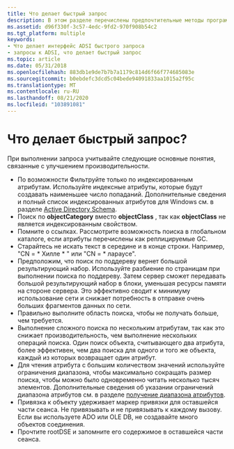 ```yaml
---
title: Что делает быстрый запрос
description: В этом разделе перечислены предпочтительные методы программирования, используемые при запросах к каталогу.
ms.assetid: d96f330f-3c57-4edc-9fd2-970f908b54c2
ms.tgt_platform: multiple
keywords:
- Что делает интерфейс ADSI быстрого запроса
- запросы к ADSI, что делает быстрый запрос
ms.topic: article
ms.date: 05/31/2018
ms.openlocfilehash: 883db1e9de7b7b7a1179c814d6f66f774685083e
ms.sourcegitcommit: b0ebdefc3dcd5c04bede94091833aa1015a2f95c
ms.translationtype: MT
ms.contentlocale: ru-RU
ms.lasthandoff: 08/21/2020
ms.locfileid: "103891081"
---
```

# <a name="what-makes-a-fast-query"></a>Что делает быстрый запрос?

При выполнении запроса учитывайте следующие основные понятия, связанные с улучшением производительности.

-   По возможности Фильтруйте только по индексированным атрибутам. Используйте индексные атрибуты, которые будут создавать наименьшее число попаданий. Дополнительные сведения и полный список индексированных атрибутов для Windows см. в разделе [Active Directory Schema](/windows/desktop/ADSchema/active-directory-schema).
-   Поиск по **objectCategory** вместо **objectClass** , так как **objectClass** не является индексированным свойством.
-   Помните о ссылках. Рассмотрите возможность поиска в глобальном каталоге, если атрибуты перечислены как реплицируемые GC.
-   Старайтесь не искать текст в середине и в конце строки. Например, "CN = \* Хилле \* " или "CN = \* лараусе".
-   Предположим, что поиск по поддереву вернет большой результирующий набор. Используйте разбиение по страницам при выполнении поиска по поддереву. Затем сервер сможет передавать большой результирующий набор в блоки, уменьшая ресурсы памяти на стороне сервера. Это эффективно сводит к минимуму использование сети и снижает потребность в отправке очень больших фрагментов данных по сети.
-   Правильно выполните область поиска, чтобы не получать больше, чем требуется.
-   Выполнение сложного поиска по нескольким атрибутам, так как это снижает производительность, чем выполнение нескольких операций поиска. Один поиск объекта, считывающего два атрибута, более эффективен, чем два поиска для одного и того же объекта, каждый из которых возвращает один атрибут.
-   Для чтения атрибута с большим количеством значений используйте ограничения диапазона, чтобы максимально сокращать размер поиска, чтобы можно было одновременно читать несколько тысяч элементов. Дополнительные сведения об указании ограничений диапазона атрибутов см. в разделе [получение диапазона атрибутов](attribute-range-retrieval.md).
-   Привязка к объекту удерживает маркер привязки для оставшейся части сеанса. Не привязывать и не привязывать к каждому вызову. Если вы используете ADO или OLE DB, не создавайте много объектов соединения.
-   Прочтите rootDSE и запомните его содержимое в оставшейся части сеанса.

 

 